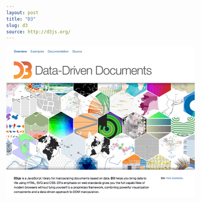```yaml
---
layout: post
title: "D3"
slug: d3
source: http://d3js.org/
---
```


<img src="/screenshots/d3.png">
